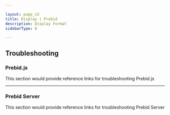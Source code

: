```yaml
---

layout: page_v2
title: Display | Prebid
description: Display Format
sidebarType: 0

---
```



## Troubleshooting


### Prebid.js
<p class="main-text">This section would provide reference links for troubleshooting Prebid.js</p>

<hr>

### Prebid Server
<p class="main-text">This section would provide reference links for troubleshooting Prebid Server</p>